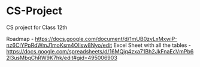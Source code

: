 # CS-Project
CS project for Class 12th

Roadmap - https://docs.google.com/document/d/1mUB0zvLxMxwiP-nz6CIYPpRdWmJ1moKsm4Ollsw8Nyo/edit
Excel Sheet with all the tables - https://docs.google.com/spreadsheets/d/16MQjq4zxa71Bh2JkFnaEcVmPb62l3usMbqChRW9K7hk/edit#gid=495006903
